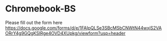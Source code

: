 # Chromebook-BS
Please fill out the form here
https://docs.google.com/forms/d/e/1FAIpQLSe3SBcMSbCNWtN44wxjS2VAORrY4g9GQgKSIRge4OVD4XUpkg/viewform?usp=header
